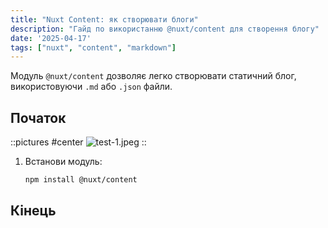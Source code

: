 ```yaml
---
title: "Nuxt Content: як створювати блоги"
description: "Гайд по використанню @nuxt/content для створення блогу"
date: '2025-04-17'
tags: ["nuxt", "content", "markdown"]
---
```


Модуль `@nuxt/content` дозволяє легко створювати статичний блог, використовуючи `.md` або `.json` файли.

## Початок

::pictures
#center
![test-1.jpeg](/images/test-1.jpeg)
::

1. Встанови модуль:
   ```bash
   npm install @nuxt/content

## Кінець
